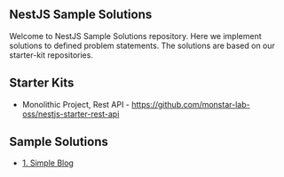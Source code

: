 ## NestJS Sample Solutions

Welcome to NestJS Sample Solutions repository.
Here we implement solutions to defined problem statements. The solutions are based on our starter-kit repositories. 

## Starter Kits

- Monolithic Project, Rest API - https://github.com/monstar-lab-oss/nestjs-starter-rest-api

## Sample Solutions

- [1. Simple Blog](./01-simple-blog)